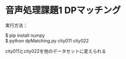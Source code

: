# 音声処理課題1 DPマッチング

実行方法：  

$ pip install numpy  
$ python dpMatching.py city011 city022

city011とcity022を他のデータセットに変えられる
